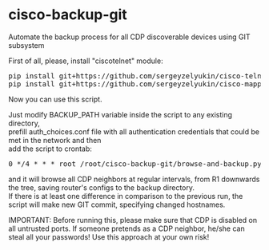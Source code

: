 # cisco-backup-git
Automate the backup process for all CDP discoverable devices using GIT subsystem

First of all, please, install "ciscotelnet" module:
<pre>
pip install git+https://github.com/sergeyzelyukin/cisco-telnet.git
pip install git+https://github.com/sergeyzelyukin/cisco-mapper.git
</pre>
Now you can use this script.


Just modify BACKUP_PATH variable inside the script to any existing directory,<br>
prefill auth_choices.conf file with all authentication credentials that could be met in the network and then<br>
add the script to crontab:
<pre>
0 */4 * * * root /root/cisco-backup-git/browse-and-backup.py /root/cisco-backup-git/auth_choices.conf R1
</pre>
and it will browse all CDP neighbors at regular intervals, from R1 downwards the tree, saving router's configs to the backup directory.<br> 
If there is at least one difference in comparison to the previous run, the script will make new GIT commit, specifying changed hostnames.


IMPORTANT: Before running this, please make sure that CDP is disabled on all untrusted ports. If someone pretends as a CDP neighbor, he/she can steal all your passwords! Use this approach at your own risk!


